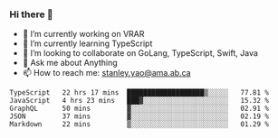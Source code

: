 ### Hi there 👋

- 🔭 I’m currently working on VRAR
- 🌱 I’m currently learning TypeScript
- 👯 I’m looking to collaborate on GoLang, TypeScript, Swift, Java
- 💬 Ask me about Anything
- 📫 How to reach me: stanley.yao@ama.ab.ca


<!--START_SECTION:waka-->
```text
TypeScript   22 hrs 17 mins  ███████████████████▒░░░░░   77.81 % 
JavaScript   4 hrs 23 mins   ███▓░░░░░░░░░░░░░░░░░░░░░   15.32 % 
GraphQL      50 mins         ▓░░░░░░░░░░░░░░░░░░░░░░░░   02.91 % 
JSON         37 mins         ▓░░░░░░░░░░░░░░░░░░░░░░░░   02.19 % 
Markdown     22 mins         ▒░░░░░░░░░░░░░░░░░░░░░░░░   01.29 % 
```
<!--END_SECTION:waka-->
